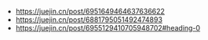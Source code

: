 - https://juejin.cn/post/6951649464637636622
- https://juejin.cn/post/6881795051492474893
- https://juejin.cn/post/6955129410705948702#heading-0